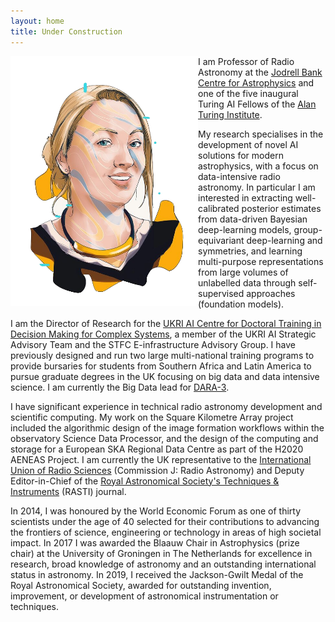 ```yaml
---
layout: home
title: Under Construction
---
```


<a href="https://www.nature.com/nature-index/news/six-researchers-who-are-shaping-the-future-of-artificial-intelligence" rel="Image credit: Nature"><img align="left" src="/assets/img/anna_scaife_nature_whitespace.png" width="300px"></a>

I am Professor of Radio Astronomy at the [Jodrell Bank Centre for Astrophysics](https://www.jodrellbank.manchester.ac.uk/about/) and one of the five inaugural Turing AI Fellows of the [Alan Turing Institute](https://www.turing.ac.uk).

My research specialises in the development of novel AI solutions for modern astrophysics, with a focus on data-intensive radio astronomy. In particular I am interested in extracting well-calibrated posterior estimates from data-driven Bayesian deep-learning models, group-equivariant deep-learning and symmetries, and learning multi-purpose representations from large volumes of unlabelled data through self-supervised approaches (foundation models). 

I am the Director of Research for the [UKRI AI Centre for Doctoral Training in Decision Making for Complex Systems](https://www.ai-decisions-cdt.ac.uk), a member of the UKRI AI Strategic Advisory Team and the STFC E-infrastructure Advisory Group. I have previously designed and run two large multi-national training programs to provide bursaries for students from Southern Africa and Latin America to pursue graduate degrees in the UK focusing on big data and data intensive science. I am currently the Big Data lead for [DARA-3](dara-project.org).

I have significant experience in technical radio astronomy development and scientific computing. My work on the Square Kilometre Array project included the algorithmic design of the image formation workflows within the observatory Science Data Processor, and the design of the computing and storage for a European SKA Regional Data Centre as part of the H2020 AENEAS Project. I am currently the UK representative to the [International Union of Radio Sciences](http://ursi.org) (Commission J: Radio Astronomy) and Deputy Editor-in-Chief of the [Royal Astronomical Society's Techniques & Instruments](https://ras.ac.uk/journals/ras-techniques-instruments-rasti) (RASTI) journal.

In 2014, I was honoured by the World Economic Forum as one of thirty scientists under the age of 40 selected for their contributions to advancing the frontiers of science, engineering or technology in areas of high societal impact. In 2017 I was awarded the Blaauw Chair in Astrophysics (prize chair) at the University of Groningen in The Netherlands for excellence in research, broad knowledge of astronomy and an outstanding international status in astronomy. In 2019, I received the Jackson-Gwilt Medal of the Royal Astronomical Society, awarded for outstanding invention, improvement, or development of astronomical instrumentation or techniques.
